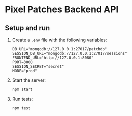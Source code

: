 # Pixel Patches Backend API

## Setup and run

1. Create a `.env` file with the following variables:
   ```
   DB_URL="mongodb://127.0.0.1:27017/patchdb"
   SESSION_DB_URL="mongodb://127.0.0.1:27017/sessions"
   FRONTEND_URL="http://127.0.0.1:8080"
   PORT=3000
   SESSION_SECRET="secret"
   MODE="prod"

   ```

2. Start the server:
   ```bash
   npm start
   ```

3. Run tests:
   ```bash
   npm test
   ```
